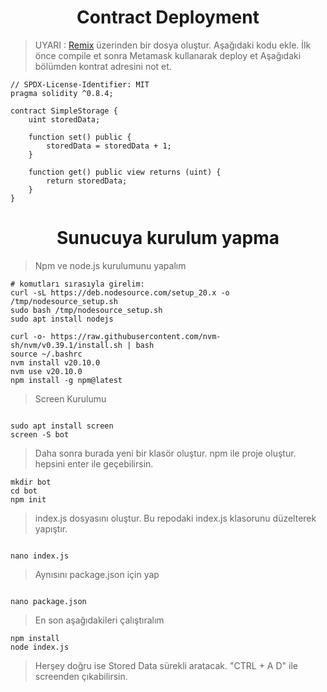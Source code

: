 <h1 align="center">Contract Deployment</h1>

> UYARI : [Remix](https://remix.ethereum.org/) üzerinden bir dosya oluştur. Aşağıdaki kodu ekle.
> İlk önce compile et sonra Metamask kullanarak deploy et
> Aşağıdaki bölümden kontrat adresini not et.

```
// SPDX-License-Identifier: MIT
pragma solidity ^0.8.4;

contract SimpleStorage {
    uint storedData;

    function set() public {
        storedData = storedData + 1;
    }

    function get() public view returns (uint) {
        return storedData;
    }
}
```

<h1 align="center">Sunucuya kurulum yapma</h1>

> Npm ve node.js kurulumunu yapalım

```
# komutları sırasıyla girelim:
curl -sL https://deb.nodesource.com/setup_20.x -o /tmp/nodesource_setup.sh
sudo bash /tmp/nodesource_setup.sh
sudo apt install nodejs

curl -o- https://raw.githubusercontent.com/nvm-sh/nvm/v0.39.1/install.sh | bash
source ~/.bashrc
nvm install v20.10.0
nvm use v20.10.0
npm install -g npm@latest

```

> Screen Kurulumu

```

sudo apt install screen
screen -S bot

```

> Daha sonra burada yeni bir klasör oluştur. npm ile proje oluştur. hepsini enter ile geçebilirsin.

```
mkdir bot
cd bot
npm init

```

> index.js dosyasını oluştur. Bu repodaki index.js klasorunu düzelterek yapıştır.

```

nano index.js

```

> Aynısını package.json için yap

```

nano package.json

```

> En son aşağıdakileri çalıştıralım

```
npm install
node index.js

```

> Herşey doğru ise Stored Data sürekli aratacak. "CTRL + A D" ile screenden çıkabilirsin.
